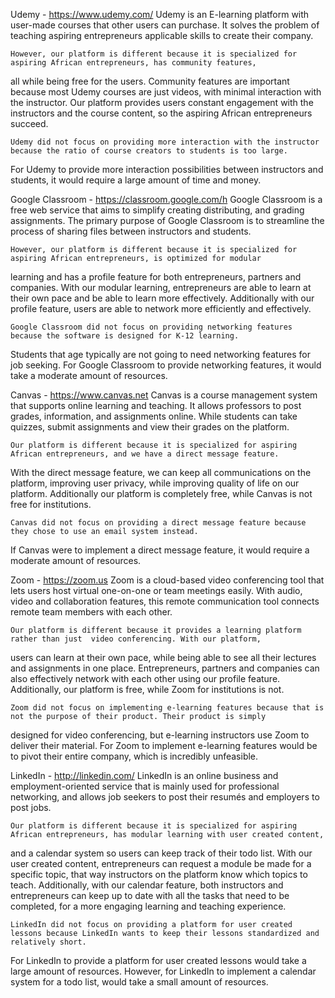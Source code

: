 Udemy - https://www.udemy.com/
    Udemy is an E-learning platform with user-made courses that other users can purchase. It solves the problem of teaching 
aspiring entrepreneurs applicable skills to create their company.

    However, our platform is different because it is specialized for aspiring African entrepreneurs, has community features, 
all while being free for the users. Community features are important because most Udemy courses are just videos, 
with minimal interaction with the instructor. Our platform provides users constant engagement with the instructors and the course content, 
so the aspiring African entrepreneurs succeed.

    Udemy did not focus on providing more interaction with the instructor because the ratio of course creators to students is too large.
For Udemy to provide more interaction possibilities between instructors and students, it would require a large amount of time and money.


Google Classroom - https://classroom.google.com/h
    Google Classroom is a free web service that aims to simplify creating distributing, and grading assignments. The primary purpose of 
Google Classroom is to streamline the process of sharing files between instructors and students.

	However, our platform is different because it is specialized for aspiring African entrepreneurs, is optimized for modular
learning and has a profile feature for both entrepreneurs, partners and companies. With our modular learning, entrepreneurs
are able to learn at their own pace and be able to learn more effectively. Additionally with our profile feature, 
users are able to network more efficiently and effectively.
	
    Google Classroom did not focus on providing networking features because the software is designed for K-12 learning. 
Students that age typically are not going to need networking features for job seeking. For Google Classroom to provide networking features, 
it would take a moderate amount of resources.


Canvas - https://www.canvas.net
    Canvas is a course management system that supports online learning and teaching. It allows professors to post grades, information, 
and assignments online. While students can take quizzes, submit assignments and view their grades on the platform.

    Our platform is different because it is specialized for aspiring African entrepreneurs, and we have a direct message feature. 
With the direct message feature, we can keep all communications on the platform, improving user privacy, while improving quality of life 
on our platform. Additionally our platform is completely free, while Canvas is not free for institutions.

	Canvas did not focus on providing a direct message feature because they chose to use an email system instead. 
If Canvas were to implement a direct message feature, it would require a moderate amount of resources.


Zoom - https://zoom.us
    Zoom is a cloud-based video conferencing tool that lets users host virtual one-on-one or team meetings easily. 
With audio, video and collaboration features, this remote communication tool connects remote team members with each other.

    Our platform is different because it provides a learning platform rather than just  video conferencing. With our platform, 
users can learn at their own pace, while being able to see all their lectures and assignments in one place. Entrepreneurs, 
partners and companies can also effectively network with each other using our profile feature. Additionally, our platform is free, 
while Zoom for institutions is not.

    Zoom did not focus on implementing e-learning features because that is not the purpose of their product. Their product is simply
designed for video conferencing, but e-learning instructors use Zoom to deliver their material. For Zoom to implement e-learning features 
would be to pivot their entire company, which is incredibly unfeasible. 


LinkedIn - http://linkedin.com/ 
    LinkedIn is an online business and employment-oriented service that is mainly used for professional networking, 
and allows job seekers to post their resumés and employers to post jobs.

    Our platform is different because it is specialized for aspiring African entrepreneurs, has modular learning with user created content, 
and a calendar system so users can keep track of their todo list. With our user created content, entrepreneurs can request a 
module be made for a specific topic, that way instructors on the platform know which topics to teach. Additionally, with our calendar feature,
both instructors and entrepreneurs can keep up to date with all the tasks that need to be completed, for a more engaging learning and teaching experience.

    LinkedIn did not focus on providing a platform for user created lessons because LinkedIn wants to keep their lessons standardized and relatively short. 
For LinkedIn to provide a platform for user created lessons would take a large amount of resources. However, for LinkedIn to implement 
a calendar system for a todo list, would take a small amount of resources.
